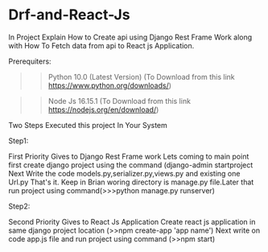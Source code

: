 # Drf-and-React-Js
In Project Explain How to Create api using Django Rest Frame Work along with How To Fetch data from api to React js Application.

Prerequiters:

>>Python 10.0 (Latest Version) (To Download from this link https://www.python.org/downloads/)

>>Node Js 16.15.1 (To Download from this link https://nodejs.org/en/download/)

Two Steps Executed this project In Your System 

Step1:

First Priority Gives to Django Rest Frame work 
  Lets  coming to main point first create django project using the command (django-admin startproject <Project Name>
  Next Write the code models.py,serializer.py,views.py and existing one Url.py That's it.
  Keep in Brian woring directory is manage.py file.Later that run project using command(>>>python manage.py runserver)

Step2:
  
Second Priority Gives to  React Js Application
  Create react js application  in same django project location (>>npm create-app 'app name')
  Next write on code app.js file and  run project using command (>>npm start)
  
  

